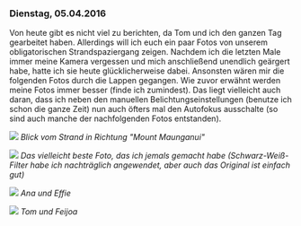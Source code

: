 ### Dienstag, 05.04.2016

Von heute gibt es nicht viel zu berichten, da Tom und ich den ganzen Tag gearbeitet haben. Allerdings will ich euch ein paar Fotos von unserem obligatorischen Strandspaziergang zeigen. Nachdem ich die letzten Male immer meine Kamera vergessen und mich anschließend unendlich geärgert habe, hatte ich sie heute glücklicherweise dabei. Ansonsten wären mir die folgenden Fotos durch die Lappen gegangen. Wie zuvor erwähnt werden meine Fotos immer besser (finde ich zumindest). Das liegt vielleicht auch daran, dass ich neben den manuellen Belichtungseinstellungen (benutze ich schon die ganze Zeit) nun auch öfters mal den Autofokus ausschalte (so sind auch manche der nachfolgenden Fotos entstanden).

![](https://www.dropbox.com/s/l4q6h6gi240adhr/DSC_0863.jpg?dl=1)
*Blick vom Strand in Richtung "Mount Maunganui"*

![](https://www.dropbox.com/s/k33l5occ3rjrku8/DSC_0876___COOL_bw.jpg?dl=1)
*Das vielleicht beste Foto, das ich jemals gemacht habe (Schwarz-Weiß-Filter habe ich nachträglich angewendet, aber auch das Original ist einfach gut)*

![](https://www.dropbox.com/s/dcp1xf98p9kej64/DSC_0892.jpg?dl=1)
*Ana und Effie*

![](https://www.dropbox.com/s/6pke6z5rxyibldw/DSC_0901.jpg?dl=1)
*Tom und Feijoa*
